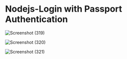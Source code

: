 # Nodejs-Login with Passport Authentication

![Screenshot (319)](https://user-images.githubusercontent.com/51362126/101044426-5365f980-35a5-11eb-89cc-f208ae42ac34.png)

![Screenshot (320)](https://user-images.githubusercontent.com/51362126/101044517-6ed10480-35a5-11eb-90b2-6f843372a892.png)

![Screenshot (321)](https://user-images.githubusercontent.com/51362126/101044535-74c6e580-35a5-11eb-8942-221a2e2c3230.png)

